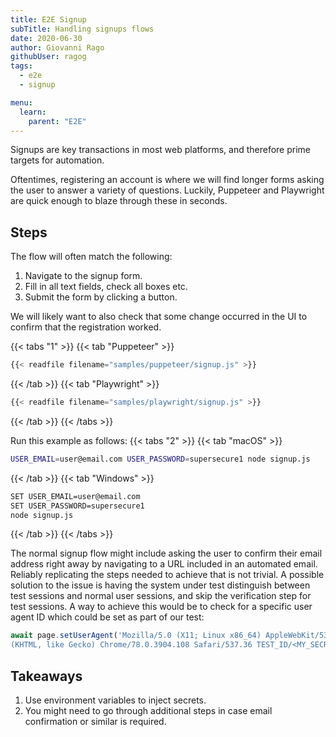 ```yaml
---
title: E2E Signup
subTitle: Handling signups flows
date: 2020-06-30
author: Giovanni Rago
githubUser: ragog
tags:
  - e2e
  - signup

menu:
  learn:
    parent: "E2E"
---
```


Signups are key transactions in most web platforms, and therefore prime targets for automation.

Oftentimes, registering an account is where we will find longer forms asking the user to answer a variety of questions. Luckily, Puppeteer and Playwright are quick enough to blaze through these in seconds.

<!-- more -->

## Steps

The flow will often match the following:

1. Navigate to the signup form.
2. Fill in all text fields, check all boxes etc.
3. Submit the form by clicking a button.

We will likely want to also check that some change occurred in the UI to confirm that the registration worked.

{{< tabs "1" >}}
{{< tab "Puppeteer" >}}
```js
{{< readfile filename="samples/puppeteer/signup.js" >}}
```
{{< /tab >}}
{{< tab "Playwright" >}}
```js
{{< readfile filename="samples/playwright/signup.js" >}}
```
{{< /tab >}}
{{< /tabs >}}

Run this example as follows:
{{< tabs "2" >}}
{{< tab "macOS" >}}
```sh
USER_EMAIL=user@email.com USER_PASSWORD=supersecure1 node signup.js
```
{{< /tab >}}
{{< tab "Windows" >}}
```sh
SET USER_EMAIL=user@email.com
SET USER_PASSWORD=supersecure1
node signup.js
```
{{< /tab >}}
{{< /tabs >}}

The normal signup flow might include asking the user to confirm their email address right away by navigating to a URL included in an automated email. Reliably replicating the steps needed to achieve that is not trivial. A possible solution to the issue is having the system under test distinguish between test sessions and normal user sessions, and skip the verification step for test sessions. A way to achieve this would be to check for a specific user agent ID which could be set as part of our test:

```js
await page.setUserAgent('Mozilla/5.0 (X11; Linux x86_64) AppleWebKit/537.36 \
(KHTML, like Gecko) Chrome/78.0.3904.108 Safari/537.36 TEST_ID/<MY_SECRET>');
```

## Takeaways

1. Use environment variables to inject secrets.
2. You might need to go through additional steps in case email confirmation or similar is required.
